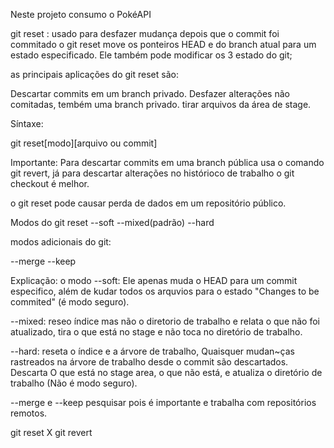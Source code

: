 Neste projeto consumo o PokéAPI


git reset : usado para desfazer mudança depois que o commit foi commitado
o git reset move os ponteiros HEAD e do branch atual para um estado especificado.
Ele também pode modificar os 3 estado do git;

as principais aplicações do git reset são:

Descartar commits em um branch privado.
Desfazer alterações não comitadas, tembém uma branch privado.
tirar arquivos da área de stage.

Síntaxe:

git reset[modo][arquivo ou commit]

Importante: Para descartar commits em uma branch pública usa o comando git revert, já para descartar alterações no histórioco de trabalho o git checkout é melhor.


o git reset pode causar perda de dados em um repositório público.

Modos do git reset
--soft
--mixed(padrão)
--hard

modos adicionais do git:

--merge
--keep

Explicação:
o modo --soft: Ele apenas muda o HEAD para um commit especifico, além de kudar todos os arquvios para o estado "Changes to be commited" (é modo seguro).

--mixed: reseo índice mas não o diretorio de trabalho e relata o que não foi atualizado, tira o que está no  stage e não toca no diretório de trabalho.

--hard: reseta o índice e a árvore de trabalho, Quaisquer mudan~ças rastreados na árvore de trabalho desde o  commit são descartados. Descarta O que está no stage area, o que não está, e atualiza o diretório de trabalho (Não é modo seguro).


--merge e --keep pesquisar pois é importante e trabalha com repositórios remotos.

git reset X git revert


